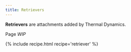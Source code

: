 ```yaml
--- 
title: Retrievers 
--- 
```



**Retrievers** are attachments added by Thermal Dynamics.

Page *WIP* 

{% include recipe.html recipe='retriever' %}